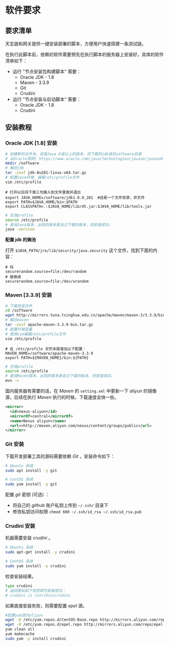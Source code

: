 # 软件要求

## 要求清单 <a href="#id2.2-ruan-jian-yao-qiu-yao-qiu-qing-dan" id="id2.2-ruan-jian-yao-qiu-yao-qiu-qing-dan"></a>

天玄链和网关提供一键安装部署的脚本，方便用户快速搭建一条测试链。

在执行此脚本前，依赖的软件需要预先在执行脚本的服务器上安装好，具体的软件清单如下：

* 运行 "节点安装包构建脚本" 需要：
  * Oracle JDK - 1.8
  * Maven - 3.3.9
  * Git
  * Crudini
* 运行 "节点安装与启动脚本" 需要：
  * Oracle JDK - 1.8
  * Crudini

## 安装教程 <a href="#id2.2-ruan-jian-yao-qiu-an-zhuang-jiao-cheng" id="id2.2-ruan-jian-yao-qiu-an-zhuang-jiao-cheng"></a>

### Oracle JDK \[1.8] 安装 <a href="#id2.2-ruan-jian-yao-qiu-oraclejdk1.8-an-zhuang-oraclejdk" id="id2.2-ruan-jian-yao-qiu-oraclejdk1.8-an-zhuang-oraclejdk"></a>

```sh
# 创建新的文件夹，安装Java 8或以上的版本，将下载的jdk放在software目录
# 从Oracle官网( https://www.oracle.com/java/technologies/javase/javase8-archive-downloads.html ) 选择Java 8版本下载，推荐下载jdk-8u201-linux-x64.tar.gz
mkdir /software
# 解压jdk
tar -zxvf jdk-8u201-linux-x64.tar.gz
# 配置Java环境，编辑/etc/profile文件
vim /etc/profile
```

```editorconfig
# 打开以后将下面三句输入到文件里面并退出
export JAVA_HOME=/software/jdk1.8.0_201  #这是一个文件目录，非文件
export PATH=$JAVA_HOME/bin:$PATH
export CLASSPATH=.:$JAVA_HOME/lib/dt.jar:$JAVA_HOME/lib/tools.jar
```

```sh
# 生效profile
source /etc/profile
# 查询Java版本，出现的版本是自己下载的版本，则安装成功。
java -version
```

**配置 jdk 的熵池**

打开 `$JAVA_PATH/jre/lib/security/java.security` 这个文件，找到下面的内容：

```editorconfig
# 将
securerandom.source=file:/dev/random
# 替换成
securerandom.source=file:/dev/urandom
```

### Maven \[3.3.9] 安装 <a href="#id2.2-ruan-jian-yao-qiu-maven3.3.9-an-zhuang-maven" id="id2.2-ruan-jian-yao-qiu-maven3.3.9-an-zhuang-maven"></a>

```sh
# 下载安装文件
cd /software
wget http://mirrors.tuna.tsinghua.edu.cn/apache/maven/maven-3/3.3.9/binaries/apache-maven-3.3.9-bin.tar.gz
# 解压maven
tar -zxvf apache-maven-3.3.9-bin.tar.gz
# 配置环境变量
# 使用vim编辑/etc/profile文件
vim /etc/profile
```

```editorconfig
# 在 /etc/profile 文件末尾增加以下配置：
MAVEN_HOME=/software/apache-maven-3.3.9
export PATH=${MAVEN_HOME}/bin:${PATH}
```

```sh
# 生效profile
source /etc/profile
# 查询Maven版本，出现的版本是自己下载的版本，则安装成功。
mvn -v
```

国内服务器有需要的话，在 *Maven* 的 `setting.xml` 中更新一下 *aliyun* 的镜像源，后续在执行 *Maven* 执行的时候，下载速度会快一些。

```xml
<mirror>
  <id>nexus-aliyun</id>
  <mirrorOf>central</mirrorOf>
  <name>Nexus aliyun</name>
  <url>>http://maven.aliyun.com/nexus/content/groups/public</url>
</mirror>
```

### Git 安装 <a href="#id2.2-ruan-jian-yao-qiu-git-an-zhuang-git" id="id2.2-ruan-jian-yao-qiu-git-an-zhuang-git"></a>

下载开发部署工具的源码需要依赖 *Git* ，安装命令如下：

```sh
# Ubuntu 系统
sudo apt install -y git
```

```sh
# CentOS 系统
sudo yum install -y git
```

配置 *git* 密钥 (可选) ：

* 将自己的 *github* 账户私钥上传到 `~/.ssh/` 目录下
* 修改私钥访问权限 `chmod 600 ~/.ssh/id_rsa ~/.ssh/id_rsa.pub`

### Crudini 安装 <a href="#id2.2-ruan-jian-yao-qiu-crudini-an-zhuang-crudini" id="id2.2-ruan-jian-yao-qiu-crudini-an-zhuang-crudini"></a>

机器需要安装 *crudini* 。

```sh
# Ubuntu 系统
sudo apt-get install -y crudini
```

```sh
# CentOS 系统
sudo yum install -y crudini
```

检查安装结果。

```sh
type crudini
# 返回类似如下信息即为安装成功：
# crudini is /usr/bin/crudini
```

如果直接安装失败，则需要配置 *epel* 源。

```sh
#配置yum源为aliyun
wget -O /etc/yum.repos.d/CentOS-Base.repo http://mirrors.aliyun.com/repo/Centos-7.repo
wget -O /etc/yum.repos.d/epel.repo http://mirrors.aliyun.com/repo/epel-7.repo
yum clean all
yum makecache
sudo yum -y install crudini
```
